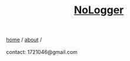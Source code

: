 ---
---

<html>
<head>
  <title>NoLogger</title>
  <link type="text/css" rel="stylesheet" href="/assets/css/style.css">
</head>
<body>
<header>
  <h1><a href="/">NoLogger</a></h1>
</header>
<div class="path">
  <a href="/">home</a> / <a href="/about">about</a> /
</div>
<br>
<main>
    contact: 1721046@gmail.com
</main>
</body>
</html>